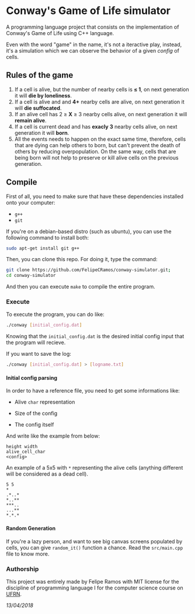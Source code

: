 # Conway's Game of Life simulator
A programming language project that consists on the implementation of Conway's Game of Life using C++ language.

Even with the word "game" in the name, it's not a iteractive play, instead, it's a simulation which we can observe the behavior of a given *config* of cells.

## Rules of the game
1. If a cell is alive, but the number of nearby cells is **≤ 1**, on next generation it will **die by loneliness**.
2. If a cell is alive and and **4+** nearby cells are alive, on next generation it will **die suffocated**.
3. If an alive cell has 2 ≥ **X** ≥ 3 nearby cells alive, on next generation it will **remain alive**.
4. If a cell is current dead and has **exacly** **3** nearby cells alive, on next generation it will **born**.
5. All the events needs to happen on the exact same time, therefore, cells that are dying can help others to born, but can't prevent the death of others by reducing overpopulation. On the same way, cells that are being born will not help to preserve or kill alive cells on the previous generation.

## Compile

First of all, you need to make sure that have these dependencies installed onto your computer:

+ `g++`
+ `git`

If you're on a debian-based distro (such as ubuntu), you can use the following command to install both:

```bash
sudo apt-get install git g++
```

Then, you can clone this repo. For doing it, type the command:

```bash
git clone https://github.com/FelipeCRamos/conway-simulator.git;
cd conway-simulator
```
And then you can execute `make` to compile the entire program.

### Execute

To execute the program, you can do like:

```bash
./conway [initial_config.dat]
```

Knowing that the `initial_config.dat` is the desired initial config input that the program will recieve.

If you want to save the log:

```bash
./conway [initial_config.dat] > [logname.txt]
```

#### Initial config parsing

In order to have a reference file, you need to get some informations like:

+ Alive `char` representation

+ Size of the config

+ The config itself

And write like the example from below:

```
height width
alive_cell_char
<config>
```

An example of a 5x5 with `*` representing the alive cells (anything different will be considered as a dead cell).

```
5 5
*
.*..*
*..**
***..
...**
*.*.*
```

#### Random Generation

If you're a lazy person, and want to see big canvas screens populated by cells, you can give `random_it()` function a chance. Read the `src/main.cpp` file to know more. 

### Authorship

This project was entirely made by Felipe Ramos with MIT license for the discipline of programming language I for the computer science course on [UFRN](http://ufrn.br).

*13/04/2018*
